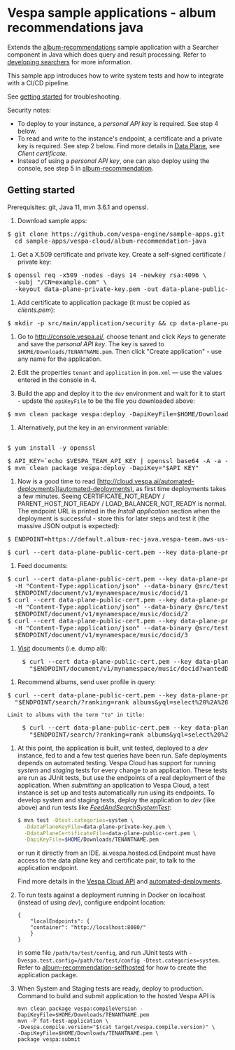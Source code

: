 <!-- Copyright 2019 Oath Inc. Licensed under the terms of the Apache 2.0 license. See LICENSE in the project root. -->
# Vespa sample applications - album recommendations java

Extends the [album-recommendations](../album-recommendations) sample application with a Searcher component in Java
which does query and result processing. Refer to
[developing searchers](http://docs.vespa.ai/documentation/searcher-development.html) for more information.

This sample app introduces how to write system tests and how to integrate with a CI/CD pipeline.

See [getting started](http://cloud.vespa.ai/getting-started.html) for troubleshooting.

Security notes:
*   To deploy to your instance, a _personal API key_ is required.
    See step 4 below.
*   To read and write to the instance's endpoint, a certificate and a private key is required.
    See step 2 below.
    Find more details in [Data Plane](https://cloud.vespa.ai/security-model.html#data-plane), see _Client certificate_.
*   Instead of using a _personal API key_, one can also deploy using the console, see step 5 in
    [album-recommendation](../album-recommendation/README.md).



## Getting started
Prerequisites: git, Java 11, mvn 3.6.1 and openssl.

1.  Download sample apps:
<pre data-test="exec">
$ git clone https://github.com/vespa-engine/sample-apps.git && \
  cd sample-apps/vespa-cloud/album-recommendation-java
</pre>

1.  Get a X.509 certificate and private key. Create a self-signed certificate / private key:
<pre data-test="exec">
$ openssl req -x509 -nodes -days 14 -newkey rsa:4096 \
  -subj "/CN=example.com" \
  -keyout data-plane-private-key.pem -out data-plane-public-cert.pem
</pre>

1.  Add certificate to application package (it must be copied as _clients.pem_):
<pre data-test="exec">
$ mkdir -p src/main/application/security && cp data-plane-public-cert.pem src/main/application/security/clients.pem
</pre>

1.  Go to http://console.vespa.ai/, choose tenant and click _Keys_ to generate and save the _personal API key_.
    The key is saved to `$HOME/Downloads/TENANTNAME.pem`.
    Then click "Create application" - use any name for the application.

1.  Edit the properties `tenant` and `application` in `pom.xml` —
    use the values entered in the console in 4.
 
1.  Build the app and deploy it to the `dev` environment and wait for it to start -
    update the `apiKeyFile` to be the file you downloaded above:
<pre>
$ mvn clean package vespa:deploy -DapiKeyFile=$HOME/Downloads/TENANTNAME.pem
</pre>

1.  Alternatively, put the key in an environment variable:
<pre data-test="exec"> <!-- temp workaround -->
$ yum install -y openssl
</pre>
<pre data-test="exec">
$ API_KEY=`echo $VESPA_TEAM_API_KEY | openssl base64 -A -a -d`
$ mvn clean package vespa:deploy -DapiKey="$API_KEY"
</pre>

1.  Now is a good time to read [http://cloud.vespa.ai/automated-deployments](automated-deployments),
    as first time deployments takes a few minutes.
    Seeing CERTIFICATE_NOT_READY / PARENT_HOST_NOT_READY / LOAD_BALANCER_NOT_READY is normal.
    The endpoint URL is printed in the _Install application_ section when the deployment is successful -
    store this for later steps and test it (the massive JSON output is expected):
<pre data-test="exec">
$ ENDPOINT=https://default.album-rec-java.vespa-team.aws-us-east-1c.dev.public.vespa.oath.cloud
</pre>
<pre>
$ curl --cert data-plane-public-cert.pem --key data-plane-private-key.pem $ENDPOINT
</pre>

1.  Feed documents:
<pre data-test="exec">
$ curl --cert data-plane-public-cert.pem --key data-plane-private-key.pem \
  -H "Content-Type:application/json" --data-binary @src/test/resources/A-Head-Full-of-Dreams.json \
  $ENDPOINT/document/v1/mynamespace/music/docid/1
$ curl --cert data-plane-public-cert.pem --key data-plane-private-key.pem \
  -H "Content-Type:application/json" --data-binary @src/test/resources/Love-Is-Here-To-Stay.json \
  $ENDPOINT/document/v1/mynamespace/music/docid/2
$ curl --cert data-plane-public-cert.pem --key data-plane-private-key.pem \
  -H "Content-Type:application/json" --data-binary @src/test/resources/Hardwired...To-Self-Destruct.json \
  $ENDPOINT/document/v1/mynamespace/music/docid/3
</pre>

1.  [Visit](https://docs.vespa.ai/documentation/content/visiting.html) documents (i.e. dump all):
<pre data-test="exec">
    $ curl --cert data-plane-public-cert.pem --key data-plane-private-key.pem \
      "$ENDPOINT/document/v1/mynamespace/music/docid?wantedDocumentCount=100"
</pre>
    
1.  Recommend albums, send user profile in query:
<pre data-test="exec">
$ curl --cert data-plane-public-cert.pem --key data-plane-private-key.pem \
  "$ENDPOINT/search/?ranking=rank_albums&yql=select%20%2A%20from%20sources%20%2A%20where%20sddocname%20contains%20%22music%22%3B&ranking.features.query(user_profile)=%7B%7Bcat%3Apop%7D%3A0.8%2C%7Bcat%3Arock%7D%3A0.2%2C%7Bcat%3Ajazz%7D%3A0.1%7D"
</pre>
    Limit to albums with the term "to" in title:
<pre data-test="exec">
    $ curl --cert data-plane-public-cert.pem --key data-plane-private-key.pem \
      "$ENDPOINT/search/?ranking=rank_albums&yql=select%20%2A%20from%20sources%20%2A%20where%20album%20contains%20%22to%22%3B&ranking.features.query(user_profile)=%7B%7Bcat%3Apop%7D%3A0.8%2C%7Bcat%3Arock%7D%3A0.2%2C%7Bcat%3Ajazz%7D%3A0.1%7D"
</pre>

1.  At this point, the application is built, unit tested, deployed to a _dev_ instance, fed to and a few test queries have been run.
    Safe deployments depends on automated testing.
    Vespa Cloud has support for running _system_ and _staging_ tests for every change to an application.
    These tests are run as JUnit tests, but use the endpoints of a real deployment of the application.
    When _submitting_ an application to Vespa Cloud, a test instance is set up and tests automatically run using its endpoints.
    To develop system and staging tests, deploy the application to _dev_ (like above) and run tests like
    [_FeedAndSearchSystemTest_](src/test/java/ai/vespa/example/album/FeedAndSearchSystemTest.java):
    ```sh
    $ mvn test -Dtest.categories=system \
      -DdataPlaneKeyFile=data-plane-private-key.pem \
      -DdataPlaneCertificateFile=data-plane-public-cert.pem \
      -DapiKeyFile=$HOME/Downloads/TENANTNAME.pem
    ```
    or run it directly from an IDE. 
    ai.vespa.hosted.cd.Endpoint must have access to the data plane key and certificate pair,
    to talk to the application endpoint.

    Find more details in the [Vespa Cloud API](https://cloud.vespa.ai/reference/vespa-cloud-api.html) and
    [automated-deployments](https://cloud.vespa.ai/automated-deployments).

1.  To run tests against a deployment running in Docker on localhost (instead of using _dev_),
    configure endpoint location:
    ```
    {
        "localEndpoints": {
        "container": "http://localhost:8080/"
        }
    }
    ```
    in some file `/path/to/test/config`, and run JUnit tests with `-Dvespa.test.config=/path/to/test/config -Dtest.categories=system`.
    Refer to [album-recommendation-selfhosted](../album-recommendation-selfhosted) for how to create the application package.

1.  When System and Staging tests are ready, deploy to production.
    Command to build and submit application to the hosted Vespa API is
    ```
    mvn clean package vespa:compileVersion -DapiKeyFile=$HOME/Downloads/TENANTNAME.pem
    mvn -P fat-test-application \
    -Dvespa.compile.version="$(cat target/vespa.compile.version)" \
    -DapiKeyFile=$HOME/Downloads/TENANTNAME.pem \
    package vespa:submit
    ```
